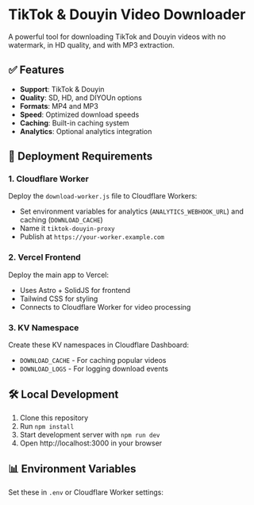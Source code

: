 # TikTok & Douyin Video Downloader

A powerful tool for downloading TikTok and Douyin videos with no watermark, in HD quality, and with MP3 extraction.

## ✅ Features

- **Support**: TikTok & Douyin
- **Quality**: SD, HD, and DIYOUn options
- **Formats**: MP4 and MP3
- **Speed**: Optimized download speeds
- **Caching**: Built-in caching system
- **Analytics**: Optional analytics integration

## 🚀 Deployment Requirements

### 1. Cloudflare Worker
Deploy the `download-worker.js` file to Cloudflare Workers:
- Set environment variables for analytics (`ANALYTICS_WEBHOOK_URL`) and caching (`DOWNLOAD_CACHE`)
- Name it `tiktok-douyin-proxy`
- Publish at `https://your-worker.example.com `

### 2. Vercel Frontend
Deploy the main app to Vercel:
- Uses Astro + SolidJS for frontend
- Tailwind CSS for styling
- Connects to Cloudflare Worker for video processing

### 3. KV Namespace
Create these KV namespaces in Cloudflare Dashboard:
- `DOWNLOAD_CACHE` - For caching popular videos
- `DOWNLOAD_LOGS` - For logging download events

## 🛠️ Local Development

1. Clone this repository
2. Run `npm install`
3. Start development server with `npm run dev`
4. Open http://localhost:3000 in your browser

## 📊 Environment Variables

Set these in `.env` or Cloudflare Worker settings:
